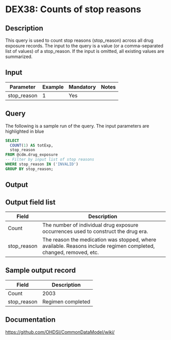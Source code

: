 <!---
Group:drug exposure
Name:DEX38 Counts of stop reasons
Author:Patrick Ryan
CDM Version: 5.3
-->

# DEX38: Counts of stop reasons

## Description
This query is used to count stop reasons (stop_reason) across all drug exposure records. 
The input to the query is a value (or a comma-separated list of values) of a stop_reason. 
If the input is omitted, all existing values are summarized.

## Input

|  Parameter |  Example |  Mandatory |  Notes |
| --- | --- | --- | --- |
| stop_reason | 1 | Yes |   


## Query

The following is a sample run of the query. The input parameters are highlighted in  blue

```sql
SELECT 
  COUNT(1) AS totExp,
  stop_reason 
FROM @cdm.drug_exposure
-- Filter by input list of stop reasons
WHERE stop_reason IN ('INVALID')
GROUP BY stop_reason;
```

## Output


## Output field list

|  Field |  Description |
| --- | --- |
| Count | The number of individual drug exposure occurrences used to construct the drug era. |
| stop_reason | The reason the medication was stopped, where available. Reasons include regimen completed, changed, removed, etc. |


## Sample output record

|  Field |  Description |
| --- | --- |
| Count | 2003  |
| stop_reason |  Regimen completed |


## Documentation
https://github.com/OHDSI/CommonDataModel/wiki/
